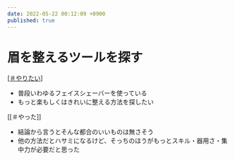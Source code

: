 ```yaml
---
date: 2022-05-22 00:12:09 +0900
published: true
---
```


# 眉を整えるツールを探す

[[＃やりたい]]

- 普段いわゆるフェイスシェーバーを使っている
- もっと楽もしくはきれいに整える方法を探したい

[[＃やった]]

- 結論から言うとそんな都合のいいものは無さそう
- 他の方法だとハサミになるけど、そっちのほうがもっとスキル・器用さ・集中力が必要だと思った

[//begin]: # "Autogenerated link references for markdown compatibility"
[＃やりたい]: ＃やりたい "＃やりたい"
[//end]: # "Autogenerated link references"